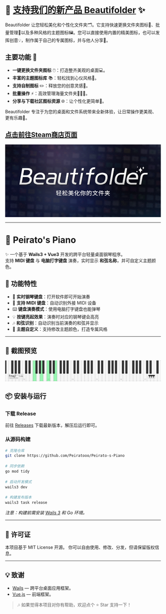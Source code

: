 

# 💖 [支持我们的新产品 Beautifolder](https://store.steampowered.com/app/3948380/Beautifolder/) ✨

Beautifolder 让您轻松美化和个性化文件夹🗂️。它支持快速更换文件夹图标🎨、批量管理📂以及多种风格的主题图标🖼️。您可以直接使用内置的精美图标，也可以发挥创意💡，制作属于自己的专属图标，并与他人分享🌟。

## 主要功能 🚀

- **一键更换文件夹图标** 🖱️：打造整齐美观的桌面💻。  
- **丰富的主题图标库** 📚：轻松找到心仪风格🎯。  
- **支持自制图标** ✏️：释放您的创意灵感🌈。  
- **批量操作** ⚡：高效管理海量文件夹📂📂📂。  
- **分享与下载社区图标资源** 🌐：让个性化更简单💖。  

Beautifolder 专注于为您的桌面和文件系统带来全新体验，让日常操作更美观、更有乐趣🎉。

## [点击前往Steam商店页面](https://store.steampowered.com/app/3948380/Beautifolder/)

[<img src="./beautifolder.png" style="zoom: 67%;" />](https://store.steampowered.com/app/3948380/Beautifolder/)

---

# 🎹 Peirato's Piano

✨ 一个基于 **Wails3 + Vue3** 开发的跨平台轻量桌面钢琴程序。  
支持 **MIDI 键盘** 与 **电脑打字键盘** 演奏，实时显示 **和弦名称**，并可自定义主题颜色。  

## 📖 功能特性

- 🎼 **实时钢琴键盘**：打开软件即可开始演奏  
- 🎹 **支持 MIDI 键盘**：自动识别外接 MIDI 设备  
- ⌨️ **键盘演奏模式**：使用电脑打字键盘也能弹琴  
- 💡 **按键亮起效果**：演奏时对应的钢琴键会高亮  
- 🎶 **和弦识别**：自动识别当前演奏的和弦并显示  
- 🎨 **主题自定义**：支持修改主题颜色，打造专属风格  

---

## 📸 截图预览

![](./screenshot.png)

## 📦 安装与运行

### 下载 Release
前往 [Releases](https://github.com/Peiratooo/Peirato-s-Piano/releases/tag/1.1.6) 下载最新版本，解压后运行即可。

### 从源码构建
```bash
# 克隆仓库
git clone https://github.com/Peiratooo/Peirato-s-Piano

# 同步依赖
go mod tidy

# 启动开发模式
wails3 dev

# 构建发布版本
wails3 task release
```

*注意：构建前需安装 [Wails 3](https://wails.io/) 和 Go 环境。*

---

## 📜 许可证

本项目基于 MIT License 开源。
你可以自由使用、修改、分发，但请保留版权信息。

------

## 💡 致谢

- [Wails](https://wails.io/) — 跨平台桌面应用框架。
- [Vue.js](https://vuejs.org/) — 前端框架。

> 🎶 如果觉得本项目对你有帮助，欢迎点个 ⭐ Star 支持一下！